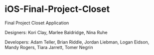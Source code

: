 # iOS-Final-Project-Closet
Final Project Closet Application

Designers: Kori Clay, Marlee Baldridge, Nina Ruhe

Developers: Adam Teller, Brian Riddle, Jordan Liebman, Logan Eidson, Mandy Rogers, Tiara Jarrett, Tomer Negrin
